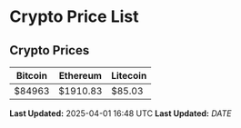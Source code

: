 # Crypto Price List

## Crypto Prices
| Bitcoin | Ethereum | Litecoin |
| ------- | -------- | -------- |
| $84963 | $1910.83 | $85.03 |
**Last Updated:** 2025-04-01 16:48 UTC
**Last Updated:** $DATE$
